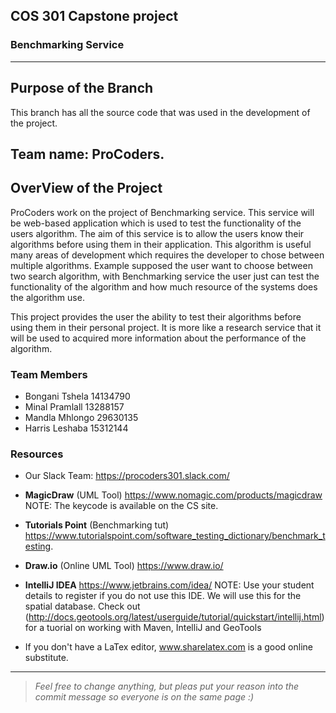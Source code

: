 ## COS 301 Capstone project
### Benchmarking Service
---
## Purpose of the Branch
This branch has all the source code that was used in the development of the project.
## Team name:  ProCoders.
## OverView of the Project

ProCoders work on the project of Benchmarking service. This service will be web-based application which is used to test the functionality of the users algorithm. The aim of this service is to allow the users know their algorithms before using them in their application. This algorithm is useful many areas of development which requires the developer to chose between multiple algorithms. Example supposed the user want to choose between two search algorithm, with Benchmarking service the user just can test the functionality of the algorithm and how much resource of the systems does the algorithm use.

This project provides the user the ability to test their algorithms before using them in their personal project. It is more like a research service that it will be used to acquired more information about the performance of the algorithm.

### Team Members
- Bongani Tshela 14134790
- Minal Pramlall 13288157 
- Mandla Mhlongo 29630135
- Harris Leshaba 15312144 

### Resources
* Our Slack Team: https://procoders301.slack.com/

* <b>MagicDraw</b> (UML Tool) https://www.nomagic.com/products/magicdraw NOTE: The keycode is available on the CS site.
* <b>Tutorials Point</b> (Benchmarking tut) https://www.tutorialspoint.com/software_testing_dictionary/benchmark_testing.
* <b>Draw.io</b> (Online UML Tool) https://www.draw.io/ 
* <b>IntelliJ IDEA</b> https://www.jetbrains.com/idea/ NOTE: Use your student details to register if you do not use this IDE. We will use this for the spatial database. Check out (http://docs.geotools.org/latest/userguide/tutorial/quickstart/intellij.html) for a tuorial on working with Maven, IntelliJ and GeoTools

* If you don't have a LaTex editor, www.sharelatex.com is a good online substitute.

---
><i>Feel free to change anything, but pleas put your reason into the commit message so everyone is on the same page :)</i>


